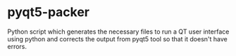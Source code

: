 # pyqt5-packer
Python script which generates the necessary files to run a QT user interface using python and corrects the output from pyqt5 tool so that it doesn't have errors.
